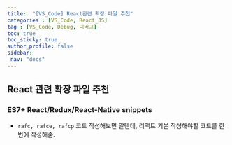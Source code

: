 ```yaml
---
title:  "[VS_Code] React관련 확장 파일 추천"  
categories : [VS_Code, React_JS]
tag : [VS_Code, Debug, 디버그]  
toc: true  
toc_sticky: true  
author_profile: false  
sidebar:  
 nav: "docs"    
---
```




## React 관련 확장 파일 추천

### ES7+ React/Redux/React-Native snippets

* `rafc, rafce, rafcp` 코드 작성해보면 알텐데, 리액트 기본 작성해야할 코드를 한번에 작성해줌. 


